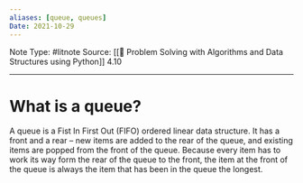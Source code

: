 ```yaml
---
aliases: [queue, queues]
Date: 2021-10-29
---
```


Note Type: #litnote
Source: [[📖 Problem Solving with Algorithms and Data Structures using Python]] 4.10

---
# What is a queue?
A queue is a Fist In First Out (FIFO) ordered linear data structure. It has a front and a rear – new items are added to the rear of the queue, and existing items are popped from the front of the queue. Because every item has to work its way form the rear of the queue to the front, the item at the front of the queue is always the item that has been in the queue the longest.